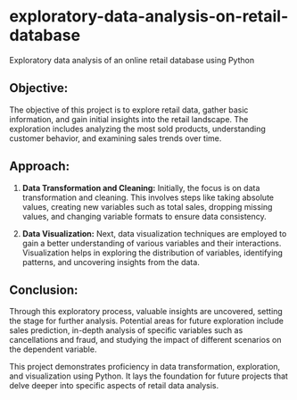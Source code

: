 #  exploratory-data-analysis-on-retail-database
Exploratory data analysis of an online retail database using Python
## Objective:
The objective of this project is to explore retail data, gather basic information, and gain initial insights into the retail landscape. The exploration includes analyzing the most sold products, understanding customer behavior, and examining sales trends over time.

## Approach:
1. **Data Transformation and Cleaning:** Initially, the focus is on data transformation and cleaning. This involves steps like taking absolute values, creating new variables such as total sales, dropping missing values, and changing variable formats to ensure data consistency.

2. **Data Visualization:** Next, data visualization techniques are employed to gain a better understanding of various variables and their interactions. Visualization helps in exploring the distribution of variables, identifying patterns, and uncovering insights from the data.

## Conclusion:
Through this exploratory process, valuable insights are uncovered, setting the stage for further analysis. Potential areas for future exploration include sales prediction, in-depth analysis of specific variables such as cancellations and fraud, and studying the impact of different scenarios on the dependent variable.

This project demonstrates proficiency in data transformation, exploration, and visualization using Python. It lays the foundation for future projects that delve deeper into specific aspects of retail data analysis.
